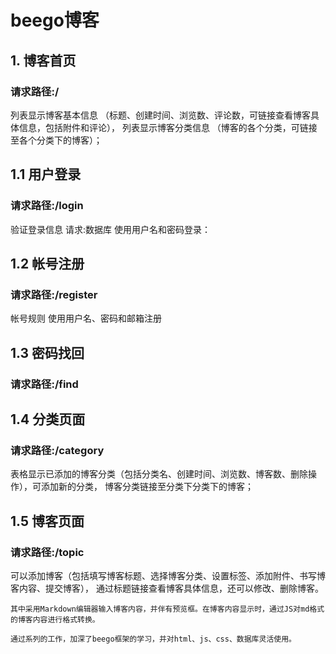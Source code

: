 # beego博客

## 1. 博客首页
### 请求路径:/
列表显示博客基本信息
（标题、创建时间、浏览数、评论数，可链接查看博客具体信息，包括附件和评论），
列表显示博客分类信息
（博客的各个分类，可链接至各个分类下的博客）；

## 1.1 用户登录
### 请求路径:/login
验证登录信息
请求:数据库
使用用户名和密码登录：

## 1.2 帐号注册
### 请求路径:/register
帐号规则
使用用户名、密码和邮箱注册

## 1.3 密码找回
### 请求路径:/find

## 1.4 分类页面
### 请求路径:/category
  表格显示已添加的博客分类（包括分类名、创建时间、浏览数、博客数、删除操作），可添加新的分类，
博客分类链接至分类下分类下的博客；

## 1.5 博客页面
### 请求路径:/topic
  可以添加博客（包括填写博客标题、选择博客分类、设置标签、添加附件、书写博客内容、提交博客），
通过标题链接查看博客具体信息，还可以修改、删除博客。

```
其中采用Markdown编辑器输入博客内容，并伴有预览框。在博客内容显示时，通过JS对md格式的博客内容进行格式转换。
```
```
通过系列的工作，加深了beego框架的学习，并对html、js、css、数据库灵活使用。
```